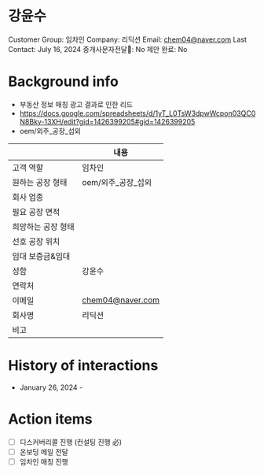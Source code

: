 # 강윤수

Customer Group: 임차인
Company: 리딕션
Email: chem04@naver.com
Last Contact: July 16, 2024
중개사문자전달📩: No
제안 완료: No

# Background info

- 부동산 정보 매칭 광고 결과로 인한 리드
- https://docs.google.com/spreadsheets/d/1yT_L0TsW3dpwWcpon03QC0N8Bky-13XH/edit?gid=1426399205#gid=1426399205
- oem/외주_공장_섭외

|  | 내용 |
| --- | --- |
| 고객 역할 | 임차인 |
| 원하는 공장 형태 | oem/외주_공장_섭외 |
| 회사 업종 |  |
| 필요 공장 면적 |  |
| 희망하는 공장 형태 |  |
| 선호 공장 위치 |  |
| 임대 보증금&임대 |  |
| 성함 | 강윤수 |
| 연락처 |  |
| 이메일 | [chem04@naver.com](mailto:chem04@naver.com) |
| 회사명 | 리딕션 |
| 비고 |  |

# History of interactions

- January 26, 2024 -

# Action items

- [ ]  디스커버리콜 진행 (컨설팅 진행 必)
- [ ]  온보딩 메일 전달
- [ ]  임차인 매칭 진행
